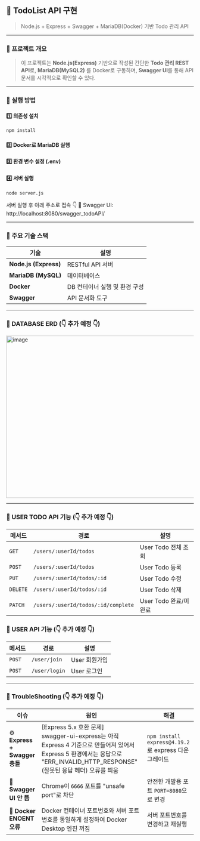 ## 📝 TodoList API 구현
> Node.js + Express + Swagger + MariaDB(Docker) 기반 Todo 관리 API
---

### 📘 프로젝트 개요
>이 프로젝트는 **Node.js(Express)** 기반으로 작성된 간단한 **Todo 관리 REST API**로,
>**MariaDB(MySQL2)** 를 Docker로 구동하며, **Swagger UI**를 통해 API 문서를 시각적으로 확인할 수 있다.
---
### 🚀 실행 방법

#### 1️⃣ 의존성 설치
```bash
npm install
```
#### 2️⃣ Docker로 MariaDB 실행

#### 3️⃣ 환경 변수 설정 (.env)

#### 4️⃣ 서버 실행
```bash
node server.js
```

서버 실행 후 아래 주소로 접속 👇
📍 Swagger UI: http://localhost:8080/swagger_todoAPI/

---
### 🧩 주요 기술 스택
| 기술                    | 설명             |
| --------------------- | -------------- |
| **Node.js (Express)** | RESTful API 서버 |
| **MariaDB (MySQL)**   | 데이터베이스         |
| **Docker** | DB 컨테이너 실행 및 환경 구성 |
| **Swagger**           | API 문서화 도구     |
---
### 🔧 DATABASE ERD (👇 추가 예정 👇)

<img width="796" height="435" alt="image" src="https://github.com/user-attachments/assets/c809681b-95b4-47dc-878c-1629811edc6b" />

---

### 🔧 USER TODO API 기능 (👇 추가 예정 👇)
| 메서드      | 경로          | 설명         |
| -------- | ----------- | ---------- |
| `GET`   | `/users/:userId/todos` | User Todo 전체 조회 |
| `POST`   | `/users/:userId/todos`   | User Todo 등록    |
| `PUT`    | `/users/:userId/todos/:id` | User Todo 수정    |
| `DELETE`   | `/users/:userId/todos/:id`     | User Todo 삭제  |
| `PATCH`   | `/users/:userId/todos/:id/complete`  | User Todo 완료/미완료 |

### 🔧 USER API 기능 (👇 추가 예정 👇)
| 메서드      | 경로          | 설명         |
| -------- | ----------- | ---------- |
| `POST`   | `/user/join`     | User 회원가입 |
| `POST`   | `/user/login`    | User 로그인   |

---
### 🧠 TroubleShooting (👇 추가 예정 👇)
| 이슈                          | 원인                    | 해결                                              |
| --------------------------- | --------------------- | ----------------------------------------------- |
| ⚙️ **Express + Swagger 충돌** | [Express 5.x 호환 문제]<br> swagger-ui-express는 아직 Express 4 기준으로 만들어져 있어서  Express 5 환경에서는 응답으로 "ERR_INVALID_HTTP_RESPONSE" (잘못된 응답 헤더) 오류를 띄움 | `npm install express@4.19.2` 로 express 다운그레이드  |
| 🚫 **Swagger UI 안 뜸**       | Chrome이 `6666` 포트를 "unsafe port"로 차단 | 안전한 개발용 포트 `PORT=8080`으로 변경  |                                             |
| 🐋 **Docker ENOENT 오류**     | Docker 컨테이너 포트번호와 서버 포트번호를 동일하게 설정하여 Docker Desktop 엔진 꺼짐  | 서버 포트번호를 변경하고 재실행   |
